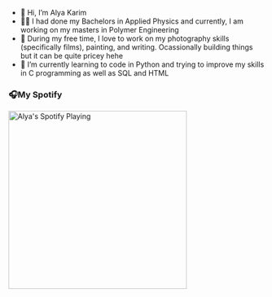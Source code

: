 - 👋 Hi, I’m Alya Karim
- 👩‍🔬 I had done my Bachelors in Applied Physics and currently, I am working on my masters in Polymer Engineering
- 👀 During my free time, I love to work on my photography skills (specifically films), painting, and writing. Ocassionally building things but it can be quite pricey hehe
- 🌱 I’m currently learning to code in Python and trying to improve my skills in C programming as well as SQL and HTML

### 🎧My Spotify
[<img src="https://novatorem-spotify-ruby.vercel.app/api/spotify" alt="Alya's Spotify Playing" width="350" />](https://open.spotify.com/user/12102488428)


<!---
alymkarim/alymkarim is a ✨ special ✨ repository because its `README.md` (this file) appears on your GitHub profile.
You can click the Preview link to take a look at your changes.
--->

